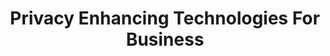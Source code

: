 ---
layout: post
title: 'Privacy Enhancing Technologies For Business'
image: webinar-banner-pet
category: videos
social: webinar
link: webinar-privacy-enhancing-technologies
headline: Applied Blockchain presents a recorded session aimed at a business audience to learn about privacy enhancing technologies and how it can be applied to enhance security and privacy in a business setting.
---